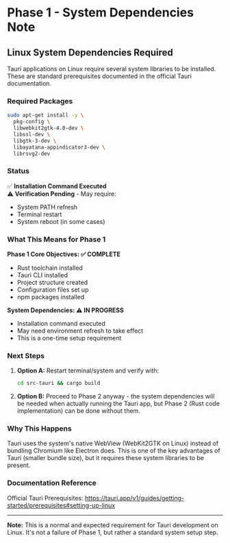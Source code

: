 # Phase 1 - System Dependencies Note

## Linux System Dependencies Required

Tauri applications on Linux require several system libraries to be installed. These are standard prerequisites documented in the official Tauri documentation.

### Required Packages

```bash
sudo apt-get install -y \
  pkg-config \
  libwebkit2gtk-4.0-dev \
  libssl-dev \
  libgtk-3-dev \
  libayatana-appindicator3-dev \
  librsvg2-dev
```

### Status

✅ **Installation Command Executed**  
⚠️ **Verification Pending** - May require:
- System PATH refresh
- Terminal restart
- System reboot (in some cases)

### What This Means for Phase 1

**Phase 1 Core Objectives: ✅ COMPLETE**
- Rust toolchain installed
- Tauri CLI installed
- Project structure created
- Configuration files set up
- npm packages installed

**System Dependencies: ⚠️ IN PROGRESS**
- Installation command executed
- May need environment refresh to take effect
- This is a one-time setup requirement

### Next Steps

1. **Option A:** Restart terminal/system and verify with:
   ```bash
   cd src-tauri && cargo build
   ```

2. **Option B:** Proceed to Phase 2 anyway - the system dependencies will be needed when actually running the Tauri app, but Phase 2 (Rust code implementation) can be done without them.

### Why This Happens

Tauri uses the system's native WebView (WebKit2GTK on Linux) instead of bundling Chromium like Electron does. This is one of the key advantages of Tauri (smaller bundle size), but it requires these system libraries to be present.

### Documentation Reference

Official Tauri Prerequisites:
https://tauri.app/v1/guides/getting-started/prerequisites#setting-up-linux

---

**Note:** This is a normal and expected requirement for Tauri development on Linux. It's not a failure of Phase 1, but rather a standard system setup step.
